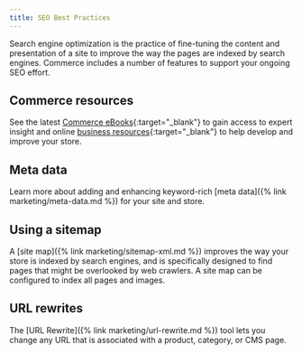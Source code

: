 ```yaml
---
title: SEO Best Practices
---
```


Search engine optimization is the practice of fine-tuning the content and presentation of a site to improve the way the pages are indexed by search engines. Commerce includes a number of features to support your ongoing SEO effort.

## Commerce resources

See the latest [Commerce eBooks][2]{:target="_blank"} to gain access to expert insight and online [business resources][1]{:target="_blank"} to help develop and improve your store.

## Meta data

Learn more about adding and enhancing keyword-rich [meta data]({% link marketing/meta-data.md %}) for your site and store.

## Using a sitemap

A [site map]({% link marketing/sitemap-xml.md %}) improves the way your store is indexed by search engines, and is specifically designed to find pages that might be overlooked by web crawlers. A site map can be configured to index all pages and images.

## URL rewrites

The [URL Rewrite]({% link marketing/url-rewrite.md %}) tool lets you change any URL that is associated with a product, category, or CMS page.

[1]: https://business.adobe.com/resources/main.html
[2]: https://magento.com/resources?type=guide
